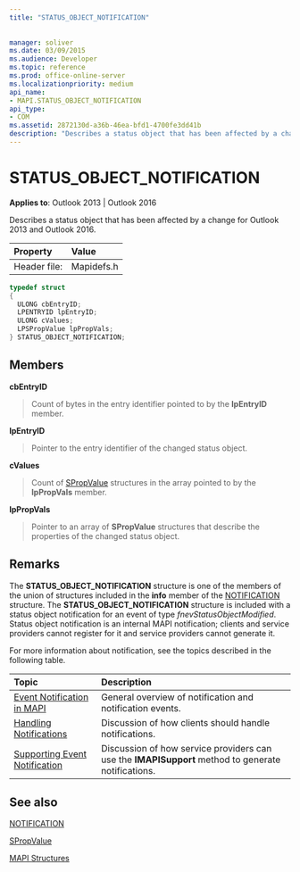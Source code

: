 ```yaml
---
title: "STATUS_OBJECT_NOTIFICATION"
 
 
manager: soliver
ms.date: 03/09/2015
ms.audience: Developer
ms.topic: reference
ms.prod: office-online-server
ms.localizationpriority: medium
api_name:
- MAPI.STATUS_OBJECT_NOTIFICATION
api_type:
- COM
ms.assetid: 2872130d-a36b-46ea-bfd1-4700fe3dd41b
description: "Describes a status object that has been affected by a change."
---
```


# STATUS_OBJECT_NOTIFICATION

  
  
**Applies to**: Outlook 2013 | Outlook 2016 
  
Describes a status object that has been affected by a change for Outlook 2013 and Outlook 2016. 
  
|Property |Value |
|:-----|:-----|
|Header file:  <br/> |Mapidefs.h  <br/> |
   
```cpp
typedef struct
{
  ULONG cbEntryID;
  LPENTRYID lpEntryID;
  ULONG cValues;
  LPSPropValue lpPropVals;
} STATUS_OBJECT_NOTIFICATION;

```

## Members

 **cbEntryID**
  
> Count of bytes in the entry identifier pointed to by the **lpEntryID** member. 
    
 **lpEntryID**
  
> Pointer to the entry identifier of the changed status object.
    
 **cValues**
  
> Count of [SPropValue](spropvalue.md) structures in the array pointed to by the **lpPropVals** member. 
    
 **lpPropVals**
  
> Pointer to an array of **SPropValue** structures that describe the properties of the changed status object. 
    
## Remarks

The **STATUS_OBJECT_NOTIFICATION** structure is one of the members of the union of structures included in the **info** member of the [NOTIFICATION](notification.md) structure. The **STATUS_OBJECT_NOTIFICATION** structure is included with a status object notification for an event of type  _fnevStatusObjectModified_. Status object notification is an internal MAPI notification; clients and service providers cannot register for it and service providers cannot generate it.
  
For more information about notification, see the topics described in the following table.
  
|**Topic**|**Description**|
|:-----|:-----|
|[Event Notification in MAPI](event-notification-in-mapi.md) <br/> |General overview of notification and notification events. |
|[Handling Notifications](handling-notifications.md) <br/> |Discussion of how clients should handle notifications. |
|[Supporting Event Notification](supporting-event-notification.md) <br/> |Discussion of how service providers can use the **IMAPISupport** method to generate notifications. |
   
## See also



[NOTIFICATION](notification.md)
  
[SPropValue](spropvalue.md)


[MAPI Structures](mapi-structures.md)

